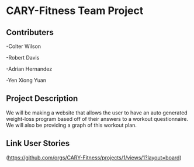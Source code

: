 # CARY-Fitness Team Project

## Contributers

-Colter Wilson

-Robert Davis

-Adrian Hernandez

-Yen Xiong Yuan

## Project Description

We will be making a website that allows the user to have an auto generated weight-loss program based off of their answers to a workout questionnaire. We will also be providing a graph of this workout plan.

## Link User Stories

(https://github.com/orgs/CARY-Fitness/projects/1/views/1?layout=board)

